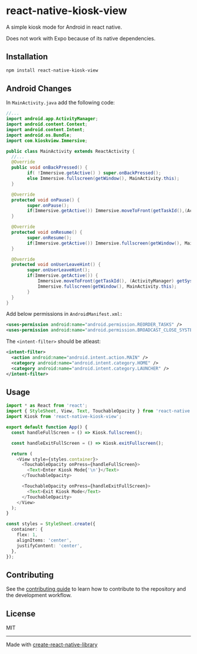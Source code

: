 # react-native-kiosk-view

A simple kiosk mode for Android in react native.

Does not work with Expo because of its native dependencies.

## Installation

```sh
npm install react-native-kiosk-view
```

## Android Changes

In `MainActivity.java` add the following code:

```java
//...
import android.app.ActivityManager;
import android.content.Context;
import android.content.Intent;
import android.os.Bundle;
import com.kioskview.Immersive;

public class MainActivity extends ReactActivity {
  //...
  @Override
  public void onBackPressed() {
		if( !Immersive.getActive() ) super.onBackPressed();
		else Immersive.fullscreen(getWindow(), MainActivity.this);
  }

  @Override
  protected void onPause() {
		super.onPause();
		if(Immersive.getActive()) Immersive.moveToFront(getTaskId(),(ActivityManager) getSystemService(Context.ACTIVITY_SERVICE));
  }

  @Override
  protected void onResume() {
		super.onResume();
		if(Immersive.getActive()) Immersive.fullscreen(getWindow(), MainActivity.this);
  }

  @Override
  protected void onUserLeaveHint() {
		super.onUserLeaveHint();
		if(Immersive.getActive()) {
			Immersive.moveToFront(getTaskId(), (ActivityManager) getSystemService(Context.ACTIVITY_SERVICE));
			Immersive.fullscreen(getWindow(), MainActivity.this);
		}
  }
}
```

Add below permissions in `AndroidManifest.xml:`

```xml
<uses-permission android:name="android.permission.REORDER_TASKS" />
<uses-permission android:name="android.permission.BROADCAST_CLOSE_SYSTEM_DIALOGS" />
```

The `<intent-filter>` should be atleast:

```xml
<intent-filter>
  <action android:name="android.intent.action.MAIN" />
  <category android:name="android.intent.category.HOME" />
  <category android:name="android.intent.category.LAUNCHER" />
</intent-filter>
```

## Usage

```ts
import * as React from 'react';
import { StyleSheet, View, Text, TouchableOpacity } from 'react-native';
import Kiosk from 'react-native-kiosk-view';

export default function App() {
  const handleFullScreen = () => Kiosk.fullscreen();

  const handleExitFullScreen = () => Kiosk.exitFullscreen();

  return (
    <View style={styles.container}>
      <TouchableOpacity onPress={handleFullScreen}>
        <Text>Enter Kiosk Mode{'\n'}</Text>
      </TouchableOpacity>

      <TouchableOpacity onPress={handleExitFullScreen}>
        <Text>Exit Kiosk Mode</Text>
      </TouchableOpacity>
    </View>
  );
}

const styles = StyleSheet.create({
  container: {
    flex: 1,
    alignItems: 'center',
    justifyContent: 'center',
  },
});
```

## Contributing

See the [contributing guide](CONTRIBUTING.md) to learn how to contribute to the repository and the development workflow.

## License

MIT

---

Made with [create-react-native-library](https://github.com/callstack/react-native-builder-bob)
